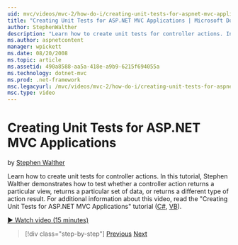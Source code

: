 ```yaml
---
uid: mvc/videos/mvc-2/how-do-i/creating-unit-tests-for-aspnet-mvc-applications
title: "Creating Unit Tests for ASP.NET MVC Applications | Microsoft Docs"
author: StephenWalther
description: "Learn how to create unit tests for controller actions. In this tutorial, Stephen Walther demonstrates how to test whether a controller action returns a parti..."
ms.author: aspnetcontent
manager: wpickett
ms.date: 08/20/2008
ms.topic: article
ms.assetid: 490a8588-aa5a-418e-a9b9-6215f694055a
ms.technology: dotnet-mvc
ms.prod: .net-framework
msc.legacyurl: /mvc/videos/mvc-2/how-do-i/creating-unit-tests-for-aspnet-mvc-applications
msc.type: video
---
```

Creating Unit Tests for ASP.NET MVC Applications
====================
by [Stephen Walther](https://github.com/StephenWalther)

Learn how to create unit tests for controller actions. In this tutorial, Stephen Walther demonstrates how to test whether a controller action returns a particular view, returns a particular set of data, or returns a different type of action result. For additional information about this video, read the "Creating Unit Tests for ASP.NET MVC Applications" tutorial ([C#](../../../overview/older-versions-1/unit-testing/creating-unit-tests-for-asp-net-mvc-applications-cs.md), [VB](../../../overview/older-versions-1/unit-testing/creating-unit-tests-for-asp-net-mvc-applications-vb.md)).

[&#9654; Watch video (15 minutes)](https://channel9.msdn.com/Blogs/ASP-NET-Site-Videos/creating-unit-tests-for-aspnet-mvc-applications)

>[!div class="step-by-step"]
[Previous](preventing-javascript-injection-attacks.md)
[Next](creating-custom-html-helpers.md)